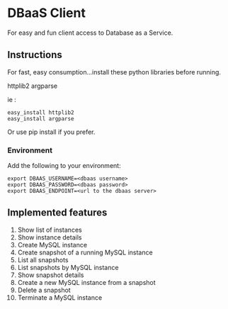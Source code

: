 DBaaS Client
============

For easy and fun client access to Database as a Service.

Instructions
------------

For fast, easy consumption...install these python libraries before running.

httplib2
argparse

ie : 

    easy_install httplib2
    easy_install argparse

Or use pip install if you prefer.

### Environment

Add the following to your environment:

    export DBAAS_USERNAME=<dbaas username>
    export DBAAS_PASSWORD=<dbaas password>
    export DBAAS_ENDPOINT=<url to the dbaas server>

Implemented features
--------------------

1.  Show list of instances
2.  Show instance details
3.  Create MySQL instance
4.  Create snapshot of a running MySQL instance
5.  List all snapshots
6.  List snapshots by MySQL instance
7.  Show snapshot details
8.  Create a new MySQL instance from a snapshot
9.  Delete a snapshot
10. Terminate a MySQL instance